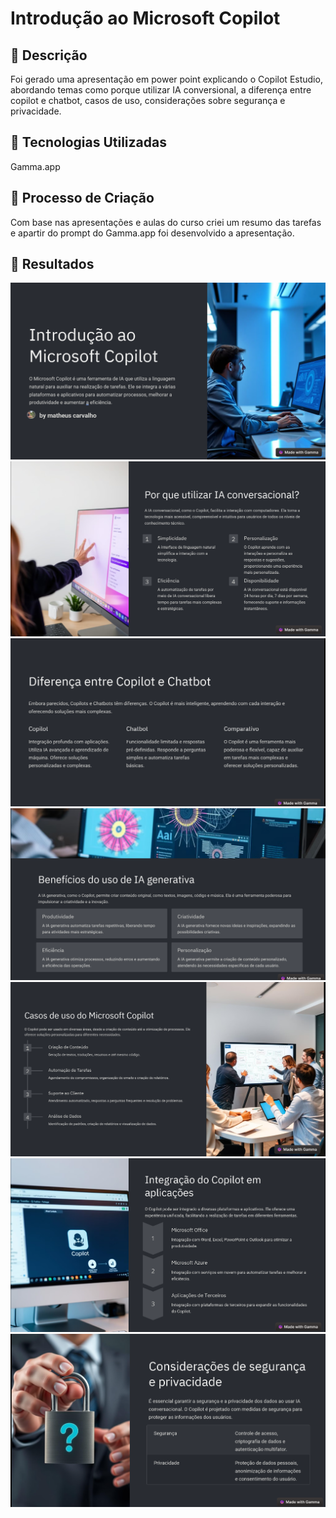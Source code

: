 # Introdução ao Microsoft Copilot

## 📒 Descrição
Foi gerado uma apresentação em power point explicando o Copilot Estudio, abordando temas como porque utilizar IA conversional, a diferença entre copilot e chatbot, casos de uso, considerações sobre segurança e privacidade.

## 🤖 Tecnologias Utilizadas
Gamma.app

## 🧐 Processo de Criação
Com base nas apresentações e aulas do curso criei um resumo das tarefas e apartir do prompt do Gamma.app foi desenvolvido a apresentação.

## 🚀 Resultados

<img src="./assets/intro.png">
<img src="./assets/ia-conversional.png">
<img src="./assets/diferenca.png">
<img src="./assets/beneficios.png">
<img src="./assets/casos.png">
<img src="./assets/integração.png">
<img src="./assets/seguranca.png">
